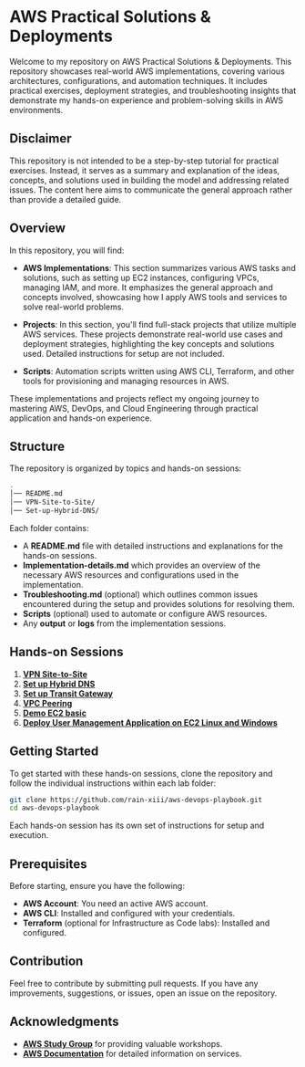 # AWS Practical Solutions & Deployments

Welcome to my repository on AWS Practical Solutions & Deployments. This repository showcases real-world AWS implementations, covering various architectures, configurations, and automation techniques. It includes practical exercises, deployment strategies, and troubleshooting insights that demonstrate my hands-on experience and problem-solving skills in AWS environments.

## Disclaimer
This repository is not intended to be a step-by-step tutorial for practical exercises. Instead, it serves as a summary and explanation of the ideas, concepts, and solutions used in building the model and addressing related issues. The content here aims to communicate the general approach rather than provide a detailed guide.



## Overview

In this repository, you will find:

- **AWS Implementations**: This section summarizes various AWS tasks and solutions, such as setting up EC2 instances, configuring VPCs, managing IAM, and more. It emphasizes the general approach and concepts involved, showcasing how I apply AWS tools and services to solve real-world problems.

- **Projects**: In this section, you'll find full-stack projects that utilize multiple AWS services. These projects demonstrate real-world use cases and deployment strategies, highlighting the key concepts and solutions used. Detailed instructions for setup are not included.

- **Scripts**: Automation scripts written using AWS CLI, Terraform, and other tools for provisioning and managing resources in AWS.
  
These implementations and projects reflect my ongoing journey to mastering AWS, DevOps, and Cloud Engineering through practical application and hands-on experience.

## Structure

The repository is organized by topics and hands-on sessions:


```bash
.
│── README.md 
│── VPN-Site-to-Site/
│── Set-up-Hybrid-DNS/ 
```

Each folder contains:

- A **README.md** file with detailed instructions and explanations for the hands-on sessions.
- **Implementation-details.md** which provides an overview of the necessary AWS resources and configurations used in the implementation.
- **Troubleshooting.md** (optional) which outlines common issues encountered during the setup and provides solutions for resolving them.
- **Scripts** (optional) used to automate or configure AWS resources.
- Any **output** or **logs** from the implementation sessions.

## Hands-on Sessions

1. [**VPN Site-to-Site**](VPN-Site-to-Site/README.md)
2. [**Set up Hybrid DNS**](/Set-up-Hybrid-DNS/README.md)
3. [**Set up Transit Gateway**](/Set-up-AWS-Transit-Gateway/README.md)
4. [**VPC Peering**](/VPC-Peering/README.md)
5. [**Demo EC2 basic**](/Demo-EC2-Basic/README.md)
6. [**Deploy User Management Application on EC2 Linux and Windows**](/Deploy-Application-on-EC2/README.md)

## Getting Started

To get started with these hands-on sessions, clone the repository and follow the individual instructions within each lab folder:

```bash
git clone https://github.com/rain-xiii/aws-devops-playbook.git
cd aws-devops-playbook
```

Each hands-on session has its own set of instructions for setup and execution.

## Prerequisites

Before starting, ensure you have the following:

- **AWS Account**: You need an active AWS account.
- **AWS CLI**: Installed and configured with your credentials.
- **Terraform** (optional for Infrastructure as Code labs): Installed and configured.

## Contribution

Feel free to contribute by submitting pull requests. If you have any improvements, suggestions, or issues, open an issue on the repository.

## Acknowledgments

- [**AWS Study Group**](https://www.awsstudygroup.com/) for providing valuable workshops.
- [**AWS Documentation**](https://docs.aws.amazon.com/) for detailed information on services.

